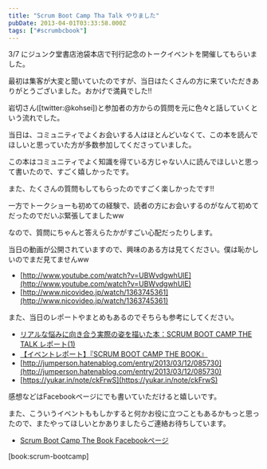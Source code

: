 ```yaml
---
title: "Scrum Boot Camp Tha Talk やりました"
pubDate: 2013-04-01T03:33:58.000Z
tags: ["#scrumbcbook"]
---
```


3/7 にジュンク堂書店池袋本店で刊行記念のトークイベントを開催してもらいました。

最初は集客が大変と聞いていたのですが、当日はたくさんの方に来ていただきありがとうございました。おかげで満員でした!!

岩切さん([twitter:@kohsei])と参加者の方からの質問を元に色々と話していくという流れでした。

当日は、コミュニティでよくお会いする人はほとんどいなくて、この本を読んでほしいと思っていた方が多数参加してくださっていました。

この本はコミュニティでよく知識を得ている方じゃない人に読んでほしいと思って書いたので、すごく嬉しかったです。

また、たくさんの質問もしてもらったのですごく楽しかったです!!

一方でトークショーも初めての経験で、読者の方にお会いするのがなんて初めてだったのでだいぶ緊張してましたww

なので、質問にちゃんと答えらたかがすごい心配だったりします。

当日の動画が公開されていますので、興味のある方は見てください。僕は恥かしいのでまだ見てませんww

- [http://www.youtube.com/watch?v=UBWvdgwhUlE](http://www.youtube.com/watch?v=UBWvdgwhUlE)
- [http://www.nicovideo.jp/watch/1363745361](http://www.nicovideo.jp/watch/1363745361)

また、当日のレポートやまとめもあるのでそちらも参考にしてください。

- [リアルな悩みに向き合う実際の姿を描いた本：SCRUM BOOT CAMP THE TALK レポート(1)](http://www.manaslink.com/articles/10540)
- [【イベントレポート】『SCRUM BOOT CAMP THE BOOK』](http://www.shoeisha.co.jp/editors/detail/83)
- [http://jumperson.hatenablog.com/entry/2013/03/12/085730](http://jumperson.hatenablog.com/entry/2013/03/12/085730)
- [https://yukar.in/note/ckFrwS](https://yukar.in/note/ckFrwS)

感想などはFacebookページにでも書いていただけると嬉しいです。

また、こういうイベントももしかすると何かお役に立つこともあるかもっと思ったので、またやってほしいとかありましたらご連絡お待ちしています。

- [Scrum Boot Camp The Book Facebookページ](https://www.facebook.com/ScrumBootCampTheBook)


[book:scrum-bootcamp]
